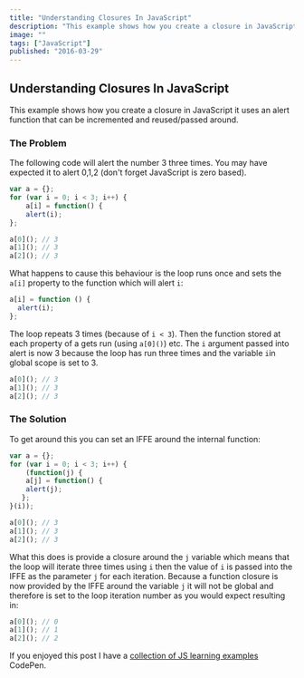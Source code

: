 ```yaml
---
title: "Understanding Closures In JavaScript"
description: "This example shows how you create a closure in JavaScript it uses an alert function that can be incremented and reused/passed around."
image: ""
tags: ["JavaScript"]
published: "2016-03-29"
---
```


## Understanding Closures In JavaScript

This example shows how you create a closure in JavaScript it uses an alert function that can be incremented and reused/passed around.

### The Problem

The following code will alert the number 3 three times. You may have expected it to alert 0,1,2 (don't forget JavaScript is zero based).

```js
var a = {};
for (var i = 0; i < 3; i++) {
    a[i] = function() {
    alert(i);
};

a[0](); // 3
a[1](); // 3
a[2](); // 3
```

What happens to cause this behaviour is the loop runs once and sets the `a[i]` property to the function which will alert `i`:

```js
a[i] = function () {
  alert(i);
};
```

The loop repeats 3 times (because of `i < 3`). Then the function stored at each property of a gets run (using `a[0]()`) etc. The `i` argument passed into alert is now 3 because the loop has run three times and the variable `i`in global scope is set to 3.

```js
a[0](); // 3
a[1](); // 3
a[2](); // 3
```

### The Solution

To get around this you can set an IFFE around the internal function:

```js
var a = {};
for (var i = 0; i < 3; i++) {
    (function(j) {
    a[j] = function() {
    alert(j);
   };
}(i));

a[0](); // 3
a[1](); // 3
a[2](); // 3
```

What this does is provide a closure around the `j` variable which means that the loop will iterate three times using `i` then the value of `i` is passed into the IFFE as the parameter `j` for each iteration. Because a function closure is now provided by the IFFE around the variable `j` it will not be global and therefore is set to the loop iteration number as you would expect resulting in:

```js
a[0](); // 0
a[1](); // 1
a[2](); // 2
```

If you enjoyed this post I have a [collection of JS learning examples](https://codepen.io/collection/paujy/) CodePen.
